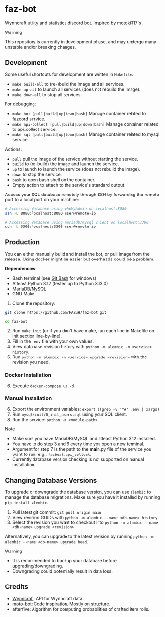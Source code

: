 # faz-bot

Wynncraft utility and statistics discord bot. Inspired by motoki317's .

> [!WARNING]
> This repository is currently in development phase, and may undergo many unstable and/or breaking changes.

## Development

Some useful shortcuts for development are written in `Makefile`.

- `make build-all` to (re-)build the image and all services.
- `make up-all` to launch all services (does not rebuild the image).
- `make down-all` to stop all services.

For debugging:

- `make bot [pull|build|up|down|bash]` Manage container related to fazcord service.
- `make api-collect [pull|build|up|down|bash]` Manage container related to api_collect service.
- `make sql [pull|build|up|down|bash]` Manage container related to mysql service.

Actions:

- `pull` pull the image of the service without starting the service.
- `build` to (re-build) the image and launch the service.
- `up` to launch to launch the service (does not rebuild the image).
- `down` to stop the service.
- `bash` to open bash shell on the container.
- Empty action to attach to the service's standard output.

Access your SQL database remotely through SSH by forwarding the remote port to a local port on your machine:

```sh
# Accessing database using phpMyAdmin on localhost:8080
ssh -L 8080:localhost:8080 user@remote-ip

# Accessing database using mariadb/mysql client on localhost:3306
ssh -L 3306:localhost:3306 user@remote-ip
```

## Production

You can either manually build and install the bot, or pull image from the release.
Using docker might be easier but overheads could be a problem.

**Dependencies**:
- Bash terminal (see [Git Bash](https://git-scm.com/downloads) for windows)
- Atleast Python 3.12 (tested up to Python 3.13.0)
- MariaDB/MySQL
- GNU Make

1. Clone the repository:

```sh
git clone https://github.com/FAZuH/faz-bot.git

cd faz-bot
```
2. Run `make init` (or if you don't have make, run each line in Makefile on init section line-by-line).
3. Fill in the `.env` file with your own values.
4. View database revision history with `python -m alembic -n <service> history`.
5. Run `python -m alembic -n <service> upgrade <revision>` with the revision you need.

### Docker Installation

6. Execute `docker-compose up -d`

### Manual Installation

6. Export the environment variables: `export $(grep -v '^#' .env | xargs)`
7. Run `mysql/init/0_init_users.sql` using your SQL client.
8. Run the service: `python -m <module-path>`

> [!NOTE]
> - Make sure you have MariaDB/MySQL and atleast Python 3.12 installed.
> - You have to do step 3 and 6 every time you open a new terminal.
> - Argument for step 7 is the path to the __main__.py file of the service you want to run. e.g., `fazbeat.api_collect`.
> - Currently database version checking is not supported on manual installation.

## Changing Database Versions

To upgrade or downgrade the database version, you can use `alembic` to manage the database migrations. Make sure you have it installed by running `pip install alembic`.

1. Pull latest git commit: `git pull origin main`
2. View revision GUIDs with `python -m alembic --name <db-name> history`
3. Select the revision you want to checkout into `python -m alembic --name <db-name> upgrade <revision>`

Alternatively, you can upgrade to the latest revision by running `python -m alembic --name <db-name> upgrade head`.

> [!WARNING]
> - It is recommended to backup your database before upgrading/downgrading.
> - Downgrading could potentially result in data loss.

## Credits

- [Wynncraft](https://wynncraft.com/): API for Wynncraft data.
- [moto-bot](https://github.com/motoki317/moto-bot/blob/master/README.md): Code inspiration. Mostly on structure.
- afterfive: Algorithm for computing probabilities of crafted item rolls.
